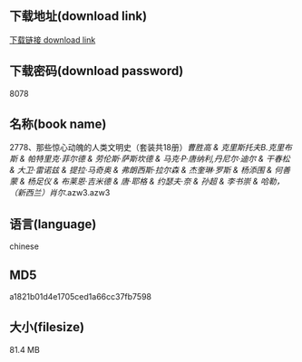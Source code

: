 ## 下载地址(download link)
[下载链接 download link](https://voluble-croquembouche-d321dc.netlify.app/?s=2778%E3%80%81%E9%82%A3%E4%BA%9B%E6%83%8A%E5%BF%83%E5%8A%A8%E9%AD%84%E7%9A%84%E4%BA%BA%E7%B1%BB%E6%96%87%E6%98%8E%E5%8F%B2%EF%BC%88%E5%A5%97%E8%A3%85%E5%85%B118%E5%86%8C%EF%BC%89_%E6%9B%B9%E8%83%9C%E9%AB%98+%26+%E5%85%8B%E9%87%8C%E6%96%AF%E6%89%98%E5%A4%ABB.%E5%85%8B%E9%87%8C%E5%B8%83%E6%96%AF+%26+%E5%B8%95%E7%89%B9%E9%87%8C%E5%85%8B%C2%B7%E8%8F%B2%E5%B0%94%E5%BE%B7+%26+%E5%8A%B3%E4%BC%A6%E6%96%AF%C2%B7%E8%90%A8%E6%96%AF%E5%9D%8E%E5%BE%B7+%26+%E9%A9%AC%E5%85%8B%C2%B7P%C2%B7%E5%94%90%E7%BA%B3%E5%88%A9%2C%E4%B8%B9%E5%B0%BC%E5%B0%94%C2%B7%E8%BF%AA%E5%B0%94+%26+%E5%B9%B2%E6%98%A5%E6%9D%BE+%26+%E5%A4%A7%E5%8D%AB%C2%B7%E9%9B%B7%E8%AF%BA%E5%85%B9+%26+%E6%8F%90%E6%8B%89%C2%B7%E9%A9%AC%E5%A5%87%E5%A5%A5+%26+%E5%BC%97%E6%9C%97%E8%A5%BF%E6%96%AF%C2%B7%E6%8B%89%E5%B0%94%E6%A3%AE+%26+%E6%9D%B0%E5%A5%8E%E7%90%B3%C2%B7%E7%BD%97%E6%96%AF+%26+%E6%9D%A8%E6%B7%BB%E5%9B%B4+%26+%E4%BD%95%E5%96%84%E8%92%99+%26+%E6%9D%A8%E8%B6%B3%E4%BB%AA+%26+%E5%B8%83%E8%8E%B1%E6%81%A9%C2%B7%E5%90%89%E7%B1%B3%E5%BE%B7+%26+%E5%94%90%C2%B7%E8%80%B6%E6%A0%BC+%26+%E7%BA%A6%E7%91%9F%E5%A4%AB%C2%B7%E5%A5%88+%26+%E5%AD%99%E8%B6%85+%26+%E6%9D%8E%E4%B9%A6%E5%B4%87+%26+%E5%93%88%E5%8B%92%EF%BC%8C%EF%BC%88%E6%96%B0%E8%A5%BF%E5%85%B0%EF%BC%89%E8%82%96%E5%B0%94_.azw3)

## 下载密码(download password)
8078

## 名称(book name)
2778、那些惊心动魄的人类文明史（套装共18册）_曹胜高 & 克里斯托夫B.克里布斯 & 帕特里克·菲尔德 & 劳伦斯·萨斯坎德 & 马克·P·唐纳利,丹尼尔·迪尔 & 干春松 & 大卫·雷诺兹 & 提拉·马奇奥 & 弗朗西斯·拉尔森 & 杰奎琳·罗斯 & 杨添围 & 何善蒙 & 杨足仪 & 布莱恩·吉米德 & 唐·耶格 & 约瑟夫·奈 & 孙超 & 李书崇 & 哈勒，（新西兰）肖尔_.azw3.azw3

## 语言(language)
chinese

## MD5
a1821b01d4e1705ced1a66cc37fb7598

## 大小(filesize)
81.4 MB
